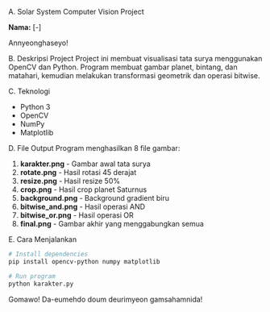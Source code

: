 A. Solar System Computer Vision Project

**Nama:** [-]

Annyeonghaseyo!

B. Deskripsi Project
Project ini membuat visualisasi tata surya menggunakan OpenCV dan Python. Program membuat gambar planet, bintang, dan matahari, kemudian melakukan transformasi geometrik dan operasi bitwise.

C. Teknologi

- Python 3
- OpenCV
- NumPy
- Matplotlib

D. File Output
Program menghasilkan 8 file gambar:

1. **karakter.png** - Gambar awal tata surya
2. **rotate.png** - Hasil rotasi 45 derajat
3. **resize.png** - Hasil resize 50%
4. **crop.png** - Hasil crop planet Saturnus
5. **background.png** - Background gradient biru
6. **bitwise_and.png** - Hasil operasi AND
7. **bitwise_or.png** - Hasil operasi OR
8. **final.png** - Gambar akhir yang menggabungkan semua

E. Cara Menjalankan

```bash
# Install dependencies
pip install opencv-python numpy matplotlib

# Run program
python karakter.py
```

Gomawo!
Da-eumehdo doum deurimyeon gamsahamnida!
